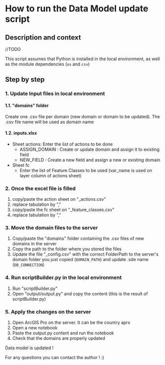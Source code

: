 # How to run the Data Model update script

## Description and context

//TODO

This script assumes that Python is installed in the local environment, as well as the module dependencies (`os` and `csv`)

## Step by step

### 1. Update Input files in local environment

#### 1.1. "domains" folder

Create one .csv file per domain (new domain or domain to be updated). The .csv file name will be used as domain name

#### 1.2. inputs.xlsx

* Sheet actions: Enter the list of actions to be done
  * ASSIGN_DOMAIN : Create or update domain and assign it to existing field
  * NEW_FIELD : Create a new field and assign a new or existing domain
* Sheet fc
  * Enter the list of Feature Classes to be used (var_name is used on layer column of actions sheet)

### 2. Once the excel file is filled

1. copy/paste the action sheet on "_actions.csv"
2. replace tabulation by ","
3. copy/paste the fc sheet on "_feature_classes.csv"
4. replace tabulation by ","

### 3. Move the domain files to the server

1. Copy/paste the "domains" folder containing the .csv files of new domains in the server
2. Copy the path to the folder where you stored the files
3. Update the file "_config.csv" with the correct FolderPath to the server's domain folder you just copied (`DOMAIN_PATH`) and update .sde name (`DB_CONNECTION`)

### 4. Run scriptBuilder.py in the local environment

1. Run "scriptBuilder.py"
2. Open "output/output.py" and copy the content (this is the result of scriptBuilder.py)

### 5. Apply the changes on the server

1. Open ArcGIS Pro on the server. It can be the country aprx
2. Open a new notebook
3. Paste the output.py content and run the notebook
4. Check that the domains are properly updated

Data model is updated !

For any questions you can contact the author ! :)